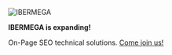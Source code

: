 ![IBERMEGA](https://ibermega.com/wp-content/themes/ibermega/images/frontpage/programacion-inteligente.webp)

**IBERMEGA is expanding!**

On-Page SEO technical solutions. [Come join us!](https://ibermega.com)
